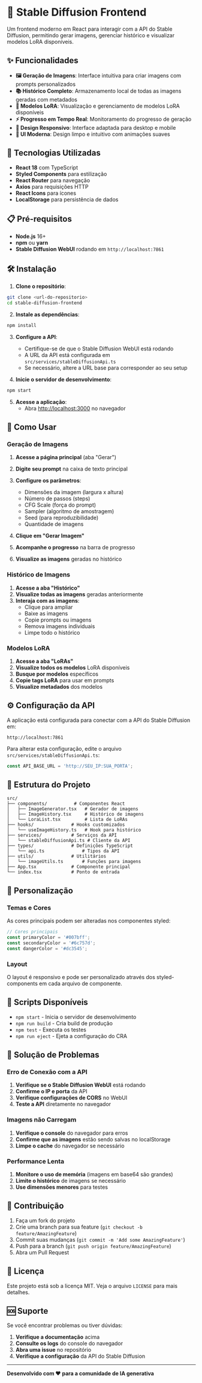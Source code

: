 # 🎨 Stable Diffusion Frontend

Um frontend moderno em React para interagir com a API do Stable Diffusion, permitindo gerar imagens, gerenciar histórico e visualizar modelos LoRA disponíveis.

## ✨ Funcionalidades

- **🖼️ Geração de Imagens**: Interface intuitiva para criar imagens com prompts personalizados
- **📚 Histórico Completo**: Armazenamento local de todas as imagens geradas com metadados
- **🎯 Modelos LoRA**: Visualização e gerenciamento de modelos LoRA disponíveis
- **⚡ Progresso em Tempo Real**: Monitoramento do progresso de geração
- **📱 Design Responsivo**: Interface adaptada para desktop e mobile
- **🎨 UI Moderna**: Design limpo e intuitivo com animações suaves

## 🚀 Tecnologias Utilizadas

- **React 18** com TypeScript
- **Styled Components** para estilização
- **React Router** para navegação
- **Axios** para requisições HTTP
- **React Icons** para ícones
- **LocalStorage** para persistência de dados

## 📋 Pré-requisitos

- **Node.js** 16+ 
- **npm** ou **yarn**
- **Stable Diffusion WebUI** rodando em `http://localhost:7861`

## 🛠️ Instalação

1. **Clone o repositório**:
```bash
git clone <url-do-repositorio>
cd stable-diffusion-frontend
```

2. **Instale as dependências**:
```bash
npm install
```

3. **Configure a API**:
   - Certifique-se de que o Stable Diffusion WebUI está rodando
   - A URL da API está configurada em `src/services/stableDiffusionApi.ts`
   - Se necessário, altere a URL base para corresponder ao seu setup

4. **Inicie o servidor de desenvolvimento**:
```bash
npm start
```

5. **Acesse a aplicação**:
   - Abra [http://localhost:3000](http://localhost:3000) no navegador

## 🎯 Como Usar

### Geração de Imagens

1. **Acesse a página principal** (aba "Gerar")
2. **Digite seu prompt** na caixa de texto principal
3. **Configure os parâmetros**:
   - Dimensões da imagem (largura x altura)
   - Número de passos (steps)
   - CFG Scale (força do prompt)
   - Sampler (algoritmo de amostragem)
   - Seed (para reproduzibilidade)
   - Quantidade de imagens

4. **Clique em "Gerar Imagem"**
5. **Acompanhe o progresso** na barra de progresso
6. **Visualize as imagens** geradas no histórico

### Histórico de Imagens

1. **Acesse a aba "Histórico"**
2. **Visualize todas as imagens** geradas anteriormente
3. **Interaja com as imagens**:
   - Clique para ampliar
   - Baixe as imagens
   - Copie prompts ou imagens
   - Remova imagens individuais
   - Limpe todo o histórico

### Modelos LoRA

1. **Acesse a aba "LoRAs"**
2. **Visualize todos os modelos** LoRA disponíveis
3. **Busque por modelos** específicos
4. **Copie tags LoRA** para usar em prompts
5. **Visualize metadados** dos modelos

## ⚙️ Configuração da API

A aplicação está configurada para conectar com a API do Stable Diffusion em:
```
http://localhost:7861
```

Para alterar esta configuração, edite o arquivo `src/services/stableDiffusionApi.ts`:

```typescript
const API_BASE_URL = 'http://SEU_IP:SUA_PORTA';
```

## 📁 Estrutura do Projeto

```
src/
├── components/          # Componentes React
│   ├── ImageGenerator.tsx   # Gerador de imagens
│   ├── ImageHistory.tsx     # Histórico de imagens
│   └── LoraList.tsx         # Lista de LoRAs
├── hooks/              # Hooks customizados
│   └── useImageHistory.ts   # Hook para histórico
├── services/           # Serviços da API
│   └── stableDiffusionApi.ts # Cliente da API
├── types/              # Definições TypeScript
│   └── api.ts              # Tipos da API
├── utils/              # Utilitários
│   └── imageUtils.ts       # Funções para imagens
├── App.tsx             # Componente principal
└── index.tsx           # Ponto de entrada
```

## 🎨 Personalização

### Temas e Cores

As cores principais podem ser alteradas nos componentes styled:

```typescript
// Cores principais
const primaryColor = '#007bff';
const secondaryColor = '#6c757d';
const dangerColor = '#dc3545';
```

### Layout

O layout é responsivo e pode ser personalizado através dos styled-components em cada arquivo de componente.

## 🔧 Scripts Disponíveis

- `npm start` - Inicia o servidor de desenvolvimento
- `npm run build` - Cria build de produção
- `npm test` - Executa os testes
- `npm run eject` - Ejeta a configuração do CRA

## 🐛 Solução de Problemas

### Erro de Conexão com a API

1. **Verifique se o Stable Diffusion WebUI** está rodando
2. **Confirme o IP e porta** da API
3. **Verifique configurações de CORS** no WebUI
4. **Teste a API** diretamente no navegador

### Imagens não Carregam

1. **Verifique o console** do navegador para erros
2. **Confirme que as imagens** estão sendo salvas no localStorage
3. **Limpe o cache** do navegador se necessário

### Performance Lenta

1. **Monitore o uso de memória** (imagens em base64 são grandes)
2. **Limite o histórico** de imagens se necessário
3. **Use dimensões menores** para testes

## 🤝 Contribuição

1. Faça um fork do projeto
2. Crie uma branch para sua feature (`git checkout -b feature/AmazingFeature`)
3. Commit suas mudanças (`git commit -m 'Add some AmazingFeature'`)
4. Push para a branch (`git push origin feature/AmazingFeature`)
5. Abra um Pull Request

## 📄 Licença

Este projeto está sob a licença MIT. Veja o arquivo `LICENSE` para mais detalhes.

## 🆘 Suporte

Se você encontrar problemas ou tiver dúvidas:

1. **Verifique a documentação** acima
2. **Consulte os logs** do console do navegador
3. **Abra uma issue** no repositório
4. **Verifique a configuração** da API do Stable Diffusion

---

**Desenvolvido com ❤️ para a comunidade de IA generativa**
